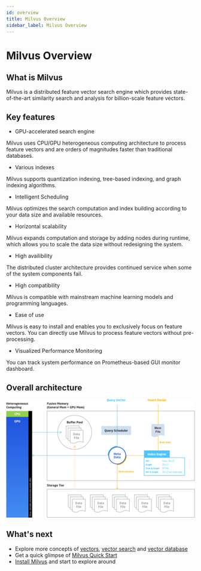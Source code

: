 ```yaml
---
id: overview
title: Milvus Overview
sidebar_label: Milvus Overview
---
```


# Milvus Overview

## What is Milvus

Milvus is a distributed feature vector search engine which provides state-of-the-art similarity search and analysis for billion-scale feature vectors. 

## Key features

- GPU-accelerated search engine

Milvus uses CPU/GPU heterogeneous computing architecture to process feature vectors and are orders of magnitudes faster than traditional databases.

- Various indexes

Milvus supports quantization indexing, tree-based indexing, and graph indexing algorithms.

- Intelligent Scheduling

Milvus optimizes the search computation and index building according to your data size and available resources.

- Horizontal scalability

Milvus expands computation and storage by adding nodes during runtime, which allows you to scale the data size without redesigning the system.

- High availibility

The distributed cluster architecture provides continued service when some of the system components fail.

- High compatibility

Milvus is compatible with mainstream machine learning models and programming languages.

- Ease of use

Milvus is easy to install and enables you to exclusively focus on feature vectors. You can directly use Milvus to process feature vectors without pre-processing.

- Visualized Performance Monitoring

You can track system performance on Prometheus-based GUI monitor dashboard.

## Overall architecture
![Milvus architecture](assets/milvus_arch.png)

## What's next

- Explore more concepts of [vectors](vector.md), [vector search](index_method.md) and [vector database](vector_db.md)
- Get a quick glimpse of [Milvus Quick Start](../QuickStart.md)
- [Install Milvus](../userguide/install_milvus.md) and start to explore around
